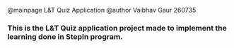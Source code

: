 @mainpage L&T Quiz Application
@author Vaibhav Gaur 260735

### This is the L&T Quiz application project made to implement the learning done in StepIn program.
